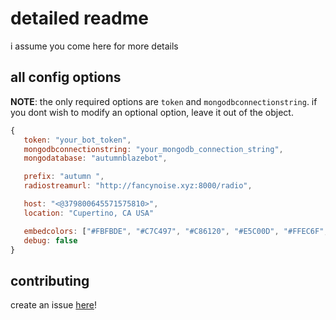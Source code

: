 # detailed readme
i assume you come here for more details

## all config options
**NOTE**: the only required options are `token` and `mongodbconnectionstring`. if you dont wish to modify an optional option, leave it out of the object.
```js
{
   token: "your_bot_token",
   mongodbconnectionstring: "your_mongodb_connection_string",
   mongodatabase: "autumnblazebot",

   prefix: "autumn ",
   radiostreamurl: "http://fancynoise.xyz:8000/radio",

   host: "<@379800645571575810>",
   location: "Cupertino, CA USA"

   embedcolors: ["#FBFBDE", "#C7C497", "#C86120", "#E5C00D", "#FFEC6F", "#C7C497", "#4DFFFF"],
   debug: false
}
```

## contributing
create an issue [here](https://github.com/pcelestia/autumnblaze/issues/new)!
